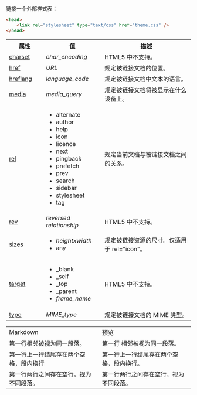 链接一个外部样式表：

```html
<head>
    <link rel="stylesheet" type="text/css" href="theme.css" />
</head>
```


<table class="dataintable">

<tbody><tr>
<th style="width:20%;">属性</th>
<th>值</th>
<th>描述</th>
</tr>

<tr>
<td><a href="/tags/att_link_charset.asp" title="HTML <link> 标签的 charset 属性">charset</a></td>
<td><i>char_encoding</i></td>
<td><span class="deprecated">HTML5 中不支持。</span></td>
</tr>

<tr>
<td><a href="/tags/att_link_href.asp" title="HTML5 <link> href 属性">href</a></td>
<td><i>URL</i></td>
<td>规定被链接文档的位置。</td>
</tr>

<tr>
<td><a href="/tags/att_link_hreflang.asp" title="HTML5 <link> hreflang 属性">hreflang</a></td>
<td><i>language_code</i></td>
<td>规定被链接文档中文本的语言。</td>
</tr>

<tr>
<td><a href="/tags/att_link_media.asp" title="HTML5 <link> media 属性">media</a></td>
<td><i>media_query</i></td>
<td>规定被链接文档将被显示在什么设备上。</td>
</tr>

<tr>
<td><a href="/tags/att_link_rel.asp" title="HTML5 <link> rel 属性">rel</a></td>
<td>
	<ul>
        <li>alternate</li>
        <li>author</li>
        <li>help</li>
        <li>icon</li>
        <li>licence</li>
        <li>next</li>
        <li>pingback</li>
        <li>prefetch</li>
        <li>prev</li>
        <li>search</li>
        <li>sidebar</li>
        <li>stylesheet</li>
        <li>tag</li>
	</ul>
</td>
<td>规定当前文档与被链接文档之间的关系。</td>
</tr>

<tr>
<td><a href="/tags/att_link_rev.asp" title="HTML <link> 标签的 rev 属性">rev</a></td>
<td><i>reversed relationship</i></td>
<td><span class="deprecated">HTML5 中不支持。</span></td>
</tr>

<tr>
<td class="html5_new"><a href="/tags/att_link_sizes.asp" title="HTML5 <link> sizes 属性">sizes</a></td>
<td>
	<ul>
	<li><i>heightxwidth</i></li>
	<li>any</li>
	</ul>
</td>
<td>规定被链接资源的尺寸。仅适用于 rel="icon"。</td>
</tr>

<tr>
<td><a href="/tags/att_link_target.asp" title="HTML <link> 标签的 target 属性">target</a></td>
<td>
	<ul>
	<li>_blank</li>
	<li>_self</li>
	<li>_top</li>
	<li>_parent</li>
	<li><i>frame_name</i></li>
	</ul>
</td>
<td><span class="deprecated">HTML5 中不支持。</span></td>
</tr>

<tr>
<td><a href="/tags/att_link_type.asp" title="HTML5 <link> type 属性">type</a></td>
<td><i>MIME_type</i></td>
<td>规定被链接文档的 MIME 类型。</td>
</tr>
</tbody></table>

<table>
<tr><td>Markdown</td><td>预览</td></tr>
<tr><td>第一行相邻被视为同一段落。</td><td>第一行 相邻被视为同一段落。</td></tr>
<tr><td>第一行上一行结尾存在两个空格，段内换行</td><td>第一行上一行结尾存在两个空格，段内换行。</td></tr>
<tr><td>第一行两行之间存在空行，视为不同段落。</td><td>第一行两行之间存在空行，视为不同段落。</td></tr>
</table>





